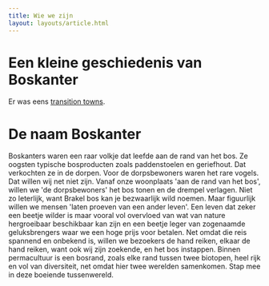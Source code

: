 ```yaml
---
title: Wie we zijn
layout: layouts/article.html
---
```


# Een kleine geschiedenis van Boskanter

Er was eens [transition towns](transition_towns).

# De naam Boskanter

Boskanters waren een raar volkje dat leefde aan de rand van het bos. Ze oogsten typische bosproducten zoals paddenstoelen en geriefhout. Dat verkochten ze in de dorpen. Voor de dorpsbewoners waren het rare vogels. Dat willen wij net niet zijn. Vanaf onze woonplaats 'aan de rand van het bos', willen we 'de dorpsbewoners' het bos tonen en de drempel verlagen. Niet zo leterlijk, want Brakel bos kan je bezwaarlijk wild noemen. Maar figuurlijk willen we mensen 'laten proeven van een ander leven'. Een leven dat zeker een beetje wilder is maar vooral vol overvloed van wat van nature hergroeibaar beschikbaar kan zijn en een beetje leger van zogenaamde geluksbrengers waar we een hoge prijs voor betalen. Net omdat die reis spannend en onbekend is, willen we bezoekers de hand reiken, elkaar de hand reiken, want ook wij zijn zoekende, en het bos instappen. Binnen permacultuur is een bosrand, zoals elke rand tussen twee biotopen, heel rijk en vol van diversiteit, net omdat hier twee werelden samenkomen. Stap mee in deze boeiende tussenwereld.
